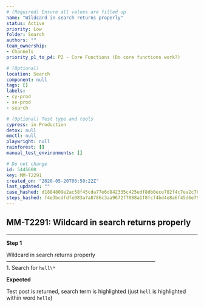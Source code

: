 ```yaml
---
# (Required) Ensure all values are filled up
name: "Wildcard in search returns properly"
status: Active
priority: Low
folder: Search
authors: ""
team_ownership: 
- Channels
priority_p1_to_p4: P2 - Core Functions (Do core functions work?)

# (Optional)
location: Search
component: null
tags: []
labels: 
- cy-prod
- se-prod
- search

# (Optional) Test type and tools
cypress: in Production
detox: null
mmctl: null
playwright: null
rainforest: []
manual_test_environments: []

# Do not change
id: 5445600
key: MM-T2291
created_on: "2020-05-20T06:50:22Z"
last_updated: ""
case_hashed: d1884809e2ac58f45cda77e6d842335c425edf8db0ece702f4c7ea2c78c837e5cc9f86b01db3a51dc5a126a9a5b4ed1b
steps_hashed: f4e3bcdfdfe083a7a8786c3aa9672f7088a1f8fcf4bd4e8a6f45d6e79be44986722f01884243debf224bea81be5dfd4d
---
```


<!-- (Auto-generated) Based on frontmatter's "key" and "name" -->

## MM-T2291: Wildcard in search returns properly

---

**Step 1**

Wildcard in search returns properly\
————————————————————————————\
1\. Search for `hell\*`

**Expected**

Test post is returned, search term is highlighted (just `hell` is highlighted within word `hello`)
